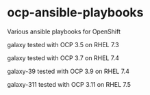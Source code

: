 # ocp-ansible-playbooks

Various ansible playbooks for OpenShift

galaxy tested with OCP 3.5 on RHEL 7.3

galaxy tested with OCP 3.7 on RHEL 7.4

galaxy-39 tested with OCP 3.9 on RHEL 7.4

galaxy-311 tested with OCP 3.11 on RHEL 7.5
